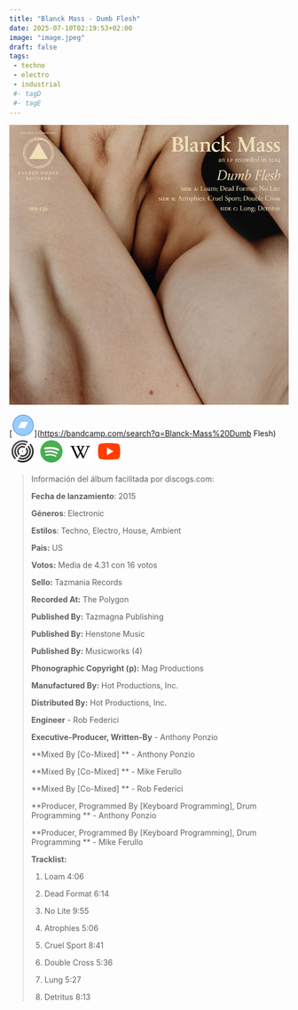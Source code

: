 ```yaml
---
title: "Blanck Mass - Dumb Flesh"
date: 2025-07-10T02:19:53+02:00
image: "image.jpeg"
draft: false
tags:
 - techno
 - electro
 - industrial
 #- tagD
 #- tagE
---
```

![cover](image.jpeg (Blanck Mass - Dumb Flesh))
 
[![bandcamp](../links/svg/bandcamp.png (bandcamp))](https://bandcamp.com/search?q=Blanck-Mass%20Dumb Flesh)
[![discogs](../links/svg/discogs.png (discogs))](https://www.discogs.com/master/833614)
[![spotify](../links/svg/spotify.png (spotify))](https://open.spotify.com/album/7qcCqfT2FlxsSLR1iTcHIu)
[![wikipedia](../links/svg/wikipedia.png (wikipedia))](https://en.wikipedia.org/wiki/Dumb_Flesh)
[![youtube](../links/svg/youtube.png (youtube))](https://www.youtube.com/playlist?list=PLcEzq3kN5MDdUPWAl3mj7gzeF8KonNQoW)
 
<!-- [![lastfm](../links/svg/lastfm.png (lastfm))]() -->
<!-- [![musicbrainz](../links/svg/musicbrainz.png (musicbrainz))]() -->
 
> Información del álbum facilitada por discogs.com:
> 
> **Fecha de lanzamiento**: 2015
> 
> **Géneros**: Electronic
> 
> **Estilos**: Techno, Electro, House, Ambient
> 
> **Pais:** US
> 
> **Votos:** Media de 4.31 con 16 votos
> 
> **Sello:** Tazmania Records
> 
> **Recorded At:** The Polygon
> 
> **Published By:** Tazmagna Publishing
> 
> **Published By:** Henstone Music
> 
> **Published By:** Musicworks (4)
> 
> **Phonographic Copyright (p):** Mag Productions
> 
> **Manufactured By:** Hot Productions, Inc.
> 
> **Distributed By:** Hot Productions, Inc.
> 
> **Engineer** - Rob Federici
> 
> **Executive-Producer, Written-By** - Anthony Ponzio
> 
> **Mixed By [Co-Mixed] ** - Anthony Ponzio
> 
> **Mixed By [Co-Mixed] ** - Mike Ferullo
> 
> **Mixed By [Co-Mixed] ** - Rob Federici
> 
> **Producer, Programmed By [Keyboard Programming], Drum Programming ** - Anthony Ponzio
> 
> **Producer, Programmed By [Keyboard Programming], Drum Programming ** - Mike Ferullo
> 
> 
> 
> **Tracklist:**
> 
>   1. Loam    4:06
> 
>   2. Dead Format    6:14
> 
>   3. No Lite    9:55
> 
>   4. Atrophies    5:06
> 
>   5. Cruel Sport    8:41
> 
>   6. Double Cross    5:36
> 
>   7. Lung    5:27
> 
>   8. Detritus    8:13
> 
